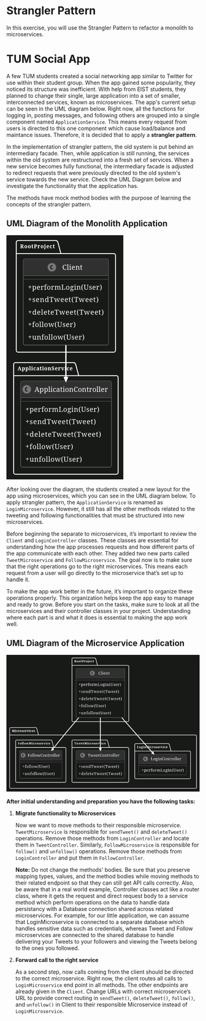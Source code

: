 # Strangler Pattern

In this exercise, you will use the Strangler Pattern to refactor a monolith to microservices.

# TUM Social App

A few TUM students created a social networking app similar to Twitter for use within their student group. When the app gained some popularity, they noticed its structure was inefficient. With help from EIST students, they planned to change their single, large application into a set of smaller, interconnected services, known as microservices. The app's current setup can be seen in the UML diagram below. Right now, all the functions for logging in, posting messages, and following others are grouped into a single component named `ApplicationService`. This means every request from users is directed to this one component which cause load/balance and maintance issues. Therefore, it is decided that to apply a **strangler pattern**.

In the implementation of strangler pattern, the old system is put behind an intermediary facade. Then, while application is still running, the services within the old system are restructured into a fresh set of services. When a new service becomes fully functional, the intermediary facade is adjusted to redirect requests that were previously directed to the old system's service towards the new service. Check the UML Diagram below and investigate the functionality that the application has.

The methods have mock method bodies with the purpose of learning the concepts of the strangler pattern.

## UML Diagram of the Monolith Application

![uml_mono](uml_mono.png)

After looking over the diagram, the students created a new layout for the app using microservices, which you can see in the UML diagram below. To apply strangler pattern, the `ApplicationService` is renamed as `LoginMicroservice`. However, it still has all the other methods related to the tweeting and following functionalities that must be structured into new microservices.

Before beginning the separate to microservices, it’s important to review the `Client` and `LoginController` classes. These classes are essential for understanding how the app processes requests and how different parts of the app communicate with each other. They added two new parts called `TweetMicroservice` and `FollowMicroservice`. The goal now is to make sure that the right operations go to the right microservices. This means each request from a user will go directly to the microservice that’s set up to handle it.

To make the app work better in the future, it’s important to organize these operations properly. This organization helps keep the app easy to manage and ready to grow. Before you start on the tasks, make sure to look at all the microservices and their controller classes in your project. Understanding where each part is and what it does is essential to making the app work well.

## UML Diagram of the Microservice Application

![uml_micro](uml_micro.png)

**After initial understanding and preparation you have the following tasks:**

1. **Migrate functionality to Microservices**

    Now we want to move methods to their responsible microservice. `TweetMicroservice` is responsible for `sendTweet()` and `deleteTweet()` operations. Remove those methods from `LoginController` and locate them in `TweetController`. Similarly, `FollowMicroservice` is responsible for `follow()` and `unfollow()` operations. Remove those methods from `LoginController` and put them in `FollowController`.

    **Note:**
    Do not change the methods' bodies. Be sure that you preserve mapping types, values, and the method bodies while moving methods to their related endpoint so that they can still get API calls correctly. Also, be aware that in a real world example, Controller classes act like a router class, where it gets the request and direct request body to a service method which perform operations on the data to handle data persistancy with a Database connection shared across related microservices. For example, for our little application, we can assume that LoginMicroservice is connected to a separate database which handles sensitive data such as credentials, whereas Tweet and Follow microservices are connected to the shared database to handle delivering your Tweets to your followers and viewing the Tweets belong to the ones you followed.

2. **Forward call to the right service**
    
    As a second step, now calls coming from the client should be directed to the correct microservice. Right now, the client routes all calls to `LoginMicroservice` end point in all methods. The other endpoints are already given in the `Client`. Change URLs with correct microservice’s URL to provide correct routing in `sendTweet()`, `deleteTweet()`, `follow()`, and `unfollow()` in Client to their responsible Microservice instead of `LoginMicroservice`.